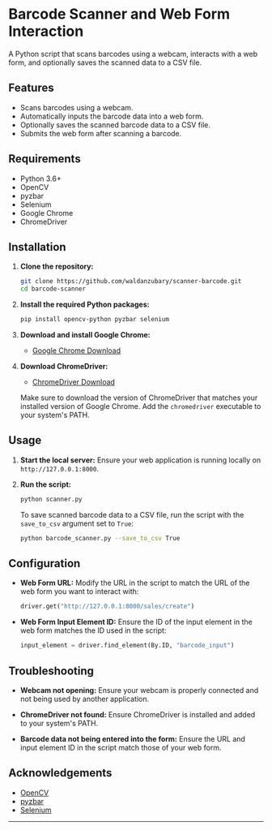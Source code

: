 # Barcode Scanner and Web Form Interaction

A Python script that scans barcodes using a webcam, interacts with a web form, and optionally saves the scanned data to a CSV file.

## Features

- Scans barcodes using a webcam.
- Automatically inputs the barcode data into a web form.
- Optionally saves the scanned barcode data to a CSV file.
- Submits the web form after scanning a barcode.

## Requirements

- Python 3.6+
- OpenCV
- pyzbar
- Selenium
- Google Chrome
- ChromeDriver

## Installation

1. **Clone the repository:**
    ```bash
    git clone https://github.com/waldanzubary/scanner-barcode.git
    cd barcode-scanner
    ```

2. **Install the required Python packages:**
    ```bash
    pip install opencv-python pyzbar selenium
    ```

3. **Download and install Google Chrome:**
    - [Google Chrome Download](https://www.google.com/chrome/)

4. **Download ChromeDriver:**
    - [ChromeDriver Download](https://sites.google.com/chromium.org/driver/)

    Make sure to download the version of ChromeDriver that matches your installed version of Google Chrome. Add the `chromedriver` executable to your system's PATH.

## Usage

1. **Start the local server:**
    Ensure your web application is running locally on `http://127.0.0.1:8000`.  

2. **Run the script:**
    ```bash
    python scanner.py
    ```

    To save scanned barcode data to a CSV file, run the script with the `save_to_csv` argument set to `True`:
    ```bash
    python barcode_scanner.py --save_to_csv True
    ```

## Configuration

- **Web Form URL:**
    Modify the URL in the script to match the URL of the web form you want to interact with:
    ```python
    driver.get("http://127.0.0.1:8000/sales/create")
    ```

- **Web Form Input Element ID:**
    Ensure the ID of the input element in the web form matches the ID used in the script:
    ```python
    input_element = driver.find_element(By.ID, "barcode_input")
    ```

## Troubleshooting

- **Webcam not opening:**
    Ensure your webcam is properly connected and not being used by another application.

- **ChromeDriver not found:**
    Ensure ChromeDriver is installed and added to your system's PATH.

- **Barcode data not being entered into the form:**
    Ensure the URL and input element ID in the script match those of your web form.


## Acknowledgements

- [OpenCV](https://opencv.org/)
- [pyzbar](https://github.com/NaturalHistoryMuseum/pyzbar)
- [Selenium](https://www.selenium.dev/)

---

